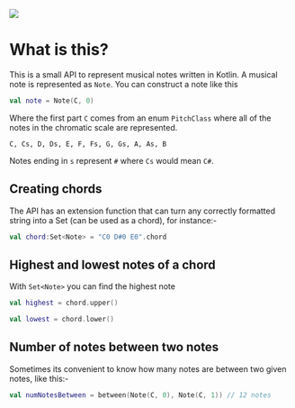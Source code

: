 [![](https://jitpack.io/v/fluxtah/music.svg)](https://jitpack.io/#fluxtah/music)

# What is this?
This is a small API to represent musical notes written in Kotlin. A musical note is represented as `Note`. You can construct a note like this

```kotlin
val note = Note(C, 0)
```

Where the first part `C` comes from an enum `PitchClass` where all of the notes in the chromatic scale are represented.

`C, Cs, D, Ds, E, F, Fs, G, Gs, A, As, B`

Notes ending in `s` represent `#` where `Cs` would mean `C#`.

## Creating chords
The API has an extension function that can turn any correctly formatted string into a Set (can be used as a chord), for instance:-

```kotlin
val chord:Set<Note> = "C0 D#0 E0".chord
```

## Highest and lowest notes of a chord
With `Set<Note>` you can find the highest note

```kotlin
val highest = chord.upper()
```

```kotlin
val lowest = chord.lower()
```

## Number of notes between two notes
Sometimes its convenient to know how many notes are between two given notes, like this:-
```kotlin
val numNotesBetween = between(Note(C, 0), Note(C, 1)) // 12 notes
```

